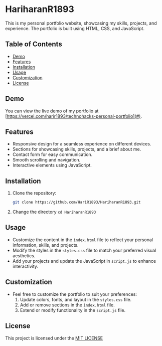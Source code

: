 # HariharanR1893

This is my personal portfolio website, showcasing my skills, projects, and experience. The portfolio is built using HTML, CSS, and JavaScript.

## Table of Contents

- [Demo](#demo)
- [Features](#features)
- [Installation](#installation)
- [Usage](#usage)
- [Customization](#customization)
- [License](#license)

## Demo

You can view the live demo of my portfolio at [https://vercel.com/harir1893/technohacks-personal-portfolio](#).

## Features

- Responsive design for a seamless experience on different devices.
- Sections for showcasing skills, projects, and a brief about me.
- Contact form for easy communication.
- Smooth scrolling and navigation.
- Interactive elements using JavaScript.

## Installation

1. Clone the repository:

   ```bash
   git clone https://github.com/HariR1893/HariharanR1893.git 

2. Change the directory
   ```cd HariharanR1893```

## Usage
- Customize the content in the `index.html` file to reflect your personal information, skills, and projects.
- Modify the styles in the `styles.css` file to match your preferred visual aesthetics.
- Add your projects and update the JavaScript in `script.js` to enhance interactivity.

## Customization
- Feel free to customize the portfolio to suit your preferences:
    1. Update colors, fonts, and layout in the `styles.css` file.
    2. Add or remove sections in the `index.html` file.
    3. Extend or modify functionality in the `script.js` file.
 
## License
This project is licensed under the [MIT LICENSE](LICENCE)
